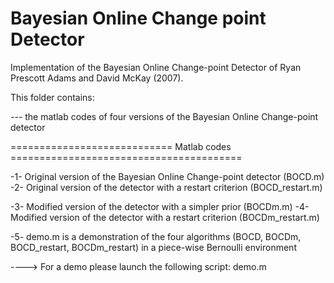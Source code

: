 # Bayesian Online Change point Detector
Implementation of the Bayesian Online Change-point Detector of Ryan Prescott Adams and David McKay (2007). 

This folder contains:

 --- the matlab codes of four versions of the Bayesian Online Change-point detector


============================ Matlab codes ========================================

 -1- Original version of the Bayesian Online Change-point detector (BOCD.m)
 -2- Original version of the detector with a restart criterion (BOCD_restart.m)

 -3- Modified version of the detector with a simpler prior (BOCDm.m)
 -4- Modified version of the detector with a restart criterion (BOCDm_restart.m) 

 -5- demo.m is a demonstration of the four algorithms (BOCD, BOCDm, BOCD_restart, BOCDm_restart)
	in a piece-wise Bernoulli environment

 ----> For a demo please launch the following script: demo.m

